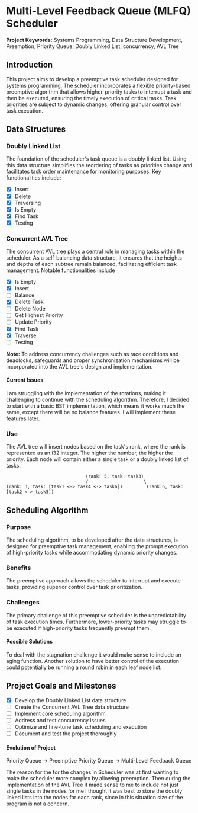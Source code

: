# Multi-Level Feedback Queue (MLFQ) Scheduler

**Project Keywords:** Systems Programming, Data Structure Development, Preemption, Priority Queue, Doubly Linked List, concurrency, AVL Tree

## Introduction

This project aims to develop a preemptive task scheduler designed for systems programming. The scheduler incorporates a flexible priority-based preemptive algorithm that allows higher-priority tasks to interrupt a task and then be executed, ensuring the timely execution of critical tasks. Task priorities are subject to dynamic changes, offering granular control over task execution.

## Data Structures

### Doubly Linked List

The foundation of the scheduler's task queue is a doubly linked list. Using this data structure simplifies the reordering of tasks as priorities change and facilitates task order maintenance for monitoring purposes. Key functionalities include:

- [x] Insert
- [x] Delete
- [x] Traversing
- [x] Is Empty
- [x] Find Task
- [x] Testing

### Concurrent AVL Tree

The concurrent AVL tree plays a central role in managing tasks within the scheduler. As a self-balancing data structure, it ensures that the heights and depths of each subtree remain balanced, facilitating efficient task management. Notable functionalities include

- [x] Is Empty
- [x] Insert
- [ ] Balance
- [x] Delete Task
- [ ] Delete Node
- [ ] Get Highest Priority
- [ ] Update Priority
- [x] Find Task
- [x] Traverse
- [ ] Testing

**Note:** To address concurrency challenges such as race conditions and deadlocks, safeguards and proper synchronization mechanisms will be incorporated into the AVL tree's design and implementation.

#### Current Issues

I am struggling with the implementation of the rotations, making it challenging to continue with the scheduling algorithm. Therefore, I decided to start with a basic BST implementation, which means it works much the same, except there will be no balance features. I will implement these features later.

### Use

The AVL tree will insert nodes based on the task's rank, where the rank is represented as an i32 integer. The higher the number, the higher the priority. Each node will contain either a single task or a doubly linked list of tasks.

                                  (rank: 5, task: task3)
                                  /                     \
    (rank: 3, task: [task1 <-> task4 <-> task6])         (rank:6, task: [task2 <-> task5])

## Scheduling Algorithm

### Purpose

The scheduling algorithm, to be developed after the data structures, is designed for preemptive task management, enabling the prompt execution of high-priority tasks while accommodating dynamic priority changes.

### Benefits

The preemptive approach allows the scheduler to interrupt and execute tasks, providing superior control over task prioritization.

### Challenges

The primary challenge of this preemptive scheduler is the unpredictability of task execution times. Furthermore, lower-priority tasks may struggle to be executed if high-priority tasks frequently preempt them.

#### Possible Solutions

To deal with the stagnation challenge it would make sense to include an aging function. Another solution to have better control of the execution could potentially be running a round robin in each leaf node list.

## Project Goals and Milestones

- [x] Develop the Doubly Linked List data structure
- [ ] Create the Concurrent AVL Tree data structure
- [ ] Implement core scheduling algorithm
- [ ] Address and test concurrency issues
- [ ] Optimize and fine-tune task scheduling and execution
- [ ] Document and test the project thoroughly

#### Evolution of Project

Priority Queue -> Preemptive Priority Queue -> Multi-Level Feedback Queue

The reason for the for the changes in Scheduler was at first wanting to make the scheduler more complex by allowing preemption. Then during the implementation of the AVL Tree it made sense to me to include not just single tasks in the nodes for me I thought it was best to store the doubly linked lists into the nodes for each rank, since in this situation size of the program is not a concern.
